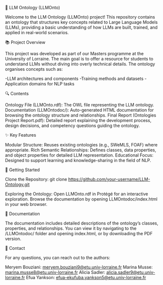 🧠 LLM Ontology (LLMOnto)

Welcome to the LLM Ontology (LLMOnto) project! This repository contains an ontology that structures key concepts related to Large Language Models (LLMs), providing a basic understanding of how LLMs are built, trained, and applied in real-world scenarios.

📚 Project Overview

This project was developed as part of our Masters programme at the University of Lorraine. The main goal is to offer a resource for students to understand LLMs without diving into overly technical details. The ontology organises concepts such as:

-LLM architectures and components
-Training methods and datasets
-Application domains for NLP tasks

🔍 Contents

Ontology File (LLMOnto.rdf): The OWL file representing the LLM ontology.
Documentation (LLMOntodoc/): Auto-generated HTML documentation for browsing the ontology structure and relationships.
Final Report (Ontologies Project Report.pdf): Detailed report explaining the development process, design decisions, and competency questions guiding the ontology.

✨ Key Features

Modular Structure: Reuses existing ontologies (e.g., SWeMLS, FOAF) where appropriate.
Rich Semantic Relationships: Defines classes, data properties, and object properties for detailed LLM representation.
Educational Focus: Designed to support learning and knowledge-sharing in the field of NLP.

🚀 Getting Started

Clone the Repository:
git clone https://github.com/your-username/LLM-Ontology.git

Exploring the Ontology:
Open LLMOnto.rdf in Protégé for an interactive exploration.
Browse the documentation by opening LLMOntodoc/index.html in your web browser.

📄 Documentation

The documentation includes detailed descriptions of the ontology’s classes, properties, and relationships. You can view it by navigating to the /LLMOntodoc/ folder and opening index.html, or by downloading the PDF version.

📧 Contact

For any questions, you can reach out to the authors:

Meryem Bouziani: meryem.bouziani9@etu.univ-lorraine.fr
Marina Musse: marina.musse8@etu.univ-lorraine.fr
Alicia Sadler: alicia.sadler9@etu.univ-lorraine.fr
Efua Yankson: efua-ekufuba.yankson5@etu.univ-lorraine.fr
